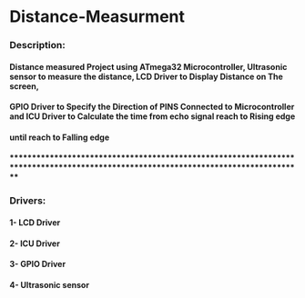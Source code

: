 # Distance-Measurment
### Description:
#### Distance measured Project using ATmega32 Microcontroller, Ultrasonic sensor to measure the distance, LCD Driver to Display Distance on The screen,
#### GPIO Driver to Specify the Direction of PINS Connected to Microcontroller and ICU Driver to Calculate the time from echo signal reach to Rising edge 
#### until reach to Falling edge
#### **********************************************************************************************************************************

### Drivers:
#### 1- LCD Driver
#### 2- ICU Driver
#### 3- GPIO Driver
#### 4- Ultrasonic sensor
